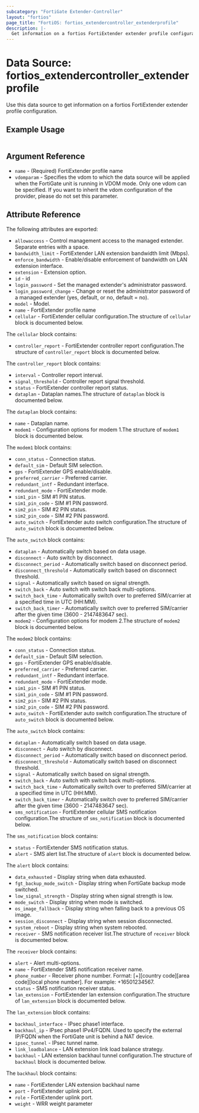 ```yaml
---
subcategory: "FortiGate Extender-Controller"
layout: "fortios"
page_title: "FortiOS: fortios_extendercontroller_extenderprofile"
description: |-
  Get information on a fortios FortiExtender extender profile configuration.
---
```


# Data Source: fortios_extendercontroller_extenderprofile
Use this data source to get information on a fortios FortiExtender extender profile configuration.


## Example Usage

```hcl

```

## Argument Reference

* `name` - (Required) FortiExtender profile name
* `vdomparam` - Specifies the vdom to which the data source will be applied when the FortiGate unit is running in VDOM mode. Only one vdom can be specified. If you want to inherit the vdom configuration of the provider, please do not set this parameter.

## Attribute Reference

The following attributes are exported:

* `allowaccess` - Control management access to the managed extender. Separate entries with a space.
* `bandwidth_limit` - FortiExtender LAN extension bandwidth limit (Mbps).
* `enforce_bandwidth` - Enable/disable enforcement of bandwidth on LAN extension interface.
* `extension` - Extension option.
* `id` - id
* `login_password` - Set the managed extender's administrator password.
* `login_password_change` - Change or reset the administrator password of a managed extender (yes, default, or no, default = no).
* `model` - Model.
* `name` - FortiExtender profile name
* `cellular` - FortiExtender cellular configuration.The structure of `cellular` block is documented below.

The `cellular` block contains:

* `controller_report` - FortiExtender controller report configuration.The structure of `controller_report` block is documented below.

The `controller_report` block contains:

* `interval` - Controller report interval.
* `signal_threshold` - Controller report signal threshold.
* `status` - FortiExtender controller report status.
* `dataplan` - Dataplan names.The structure of `dataplan` block is documented below.

The `dataplan` block contains:

* `name` - Dataplan name.
* `modem1` - Configuration options for modem 1.The structure of `modem1` block is documented below.

The `modem1` block contains:

* `conn_status` - Connection status.
* `default_sim` - Default SIM selection.
* `gps` - FortiExtender GPS enable/disable.
* `preferred_carrier` - Preferred carrier.
* `redundant_intf` - Redundant interface.
* `redundant_mode` - FortiExtender mode.
* `sim1_pin` - SIM #1 PIN status.
* `sim1_pin_code` - SIM #1 PIN password.
* `sim2_pin` - SIM #2 PIN status.
* `sim2_pin_code` - SIM #2 PIN password.
* `auto_switch` - FortiExtender auto switch configuration.The structure of `auto_switch` block is documented below.

The `auto_switch` block contains:

* `dataplan` - Automatically switch based on data usage.
* `disconnect` - Auto switch by disconnect.
* `disconnect_period` - Automatically switch based on disconnect period.
* `disconnect_threshold` - Automatically switch based on disconnect threshold.
* `signal` - Automatically switch based on signal strength.
* `switch_back` - Auto switch with switch back multi-options.
* `switch_back_time` - Automatically switch over to preferred SIM/carrier at a specified time in UTC (HH:MM).
* `switch_back_timer` - Automatically switch over to preferred SIM/carrier after the given time (3600 - 2147483647 sec).
* `modem2` - Configuration options for modem 2.The structure of `modem2` block is documented below.

The `modem2` block contains:

* `conn_status` - Connection status.
* `default_sim` - Default SIM selection.
* `gps` - FortiExtender GPS enable/disable.
* `preferred_carrier` - Preferred carrier.
* `redundant_intf` - Redundant interface.
* `redundant_mode` - FortiExtender mode.
* `sim1_pin` - SIM #1 PIN status.
* `sim1_pin_code` - SIM #1 PIN password.
* `sim2_pin` - SIM #2 PIN status.
* `sim2_pin_code` - SIM #2 PIN password.
* `auto_switch` - FortiExtender auto switch configuration.The structure of `auto_switch` block is documented below.

The `auto_switch` block contains:

* `dataplan` - Automatically switch based on data usage.
* `disconnect` - Auto switch by disconnect.
* `disconnect_period` - Automatically switch based on disconnect period.
* `disconnect_threshold` - Automatically switch based on disconnect threshold.
* `signal` - Automatically switch based on signal strength.
* `switch_back` - Auto switch with switch back multi-options.
* `switch_back_time` - Automatically switch over to preferred SIM/carrier at a specified time in UTC (HH:MM).
* `switch_back_timer` - Automatically switch over to preferred SIM/carrier after the given time (3600 - 2147483647 sec).
* `sms_notification` - FortiExtender cellular SMS notification configuration.The structure of `sms_notification` block is documented below.

The `sms_notification` block contains:

* `status` - FortiExtender SMS notification status.
* `alert` - SMS alert list.The structure of `alert` block is documented below.

The `alert` block contains:

* `data_exhausted` - Display string when data exhausted.
* `fgt_backup_mode_switch` - Display string when FortiGate backup mode switched.
* `low_signal_strength` - Display string when signal strength is low.
* `mode_switch` - Display string when mode is switched.
* `os_image_fallback` - Display string when falling back to a previous OS image.
* `session_disconnect` - Display string when session disconnected.
* `system_reboot` - Display string when system rebooted.
* `receiver` - SMS notification receiver list.The structure of `receiver` block is documented below.

The `receiver` block contains:

* `alert` - Alert multi-options.
* `name` - FortiExtender SMS notification receiver name.
* `phone_number` - Receiver phone number.  Format: [+][country code][area code][local phone number].  For example: +16501234567.
* `status` - SMS notification receiver status.
* `lan_extension` - FortiExtender lan extension configuration.The structure of `lan_extension` block is documented below.

The `lan_extension` block contains:

* `backhaul_interface` - IPsec phase1 interface.
* `backhaul_ip` - IPsec phase1 IPv4/FQDN. Used to specify the external IP/FQDN when the FortiGate unit is behind a NAT device.
* `ipsec_tunnel` - IPsec tunnel name.
* `link_loadbalance` - LAN extension link load balance strategy.
* `backhaul` - LAN extension backhaul tunnel configuration.The structure of `backhaul` block is documented below.

The `backhaul` block contains:

* `name` - FortiExtender LAN extension backhaul name
* `port` - FortiExtender uplink port.
* `role` - FortiExtender uplink port.
* `weight` - WRR weight parameter
